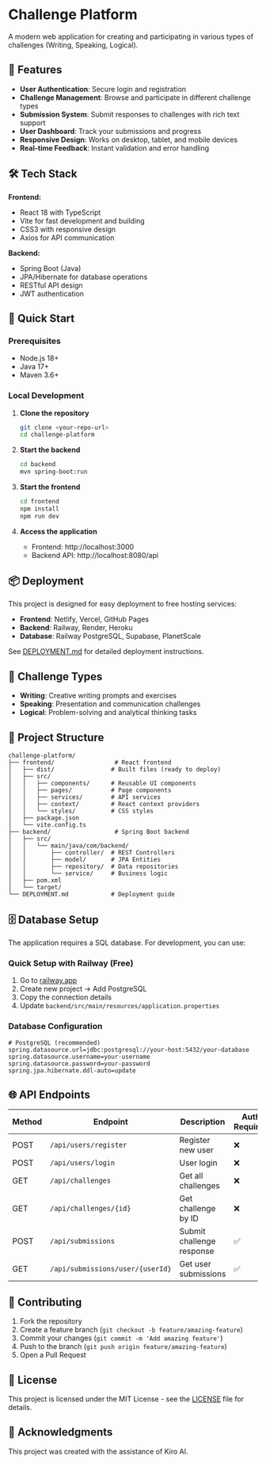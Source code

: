 # Challenge Platform

A modern web application for creating and participating in various types of challenges (Writing, Speaking, Logical).

## 🌟 Features

- **User Authentication**: Secure login and registration
- **Challenge Management**: Browse and participate in different challenge types
- **Submission System**: Submit responses to challenges with rich text support
- **User Dashboard**: Track your submissions and progress
- **Responsive Design**: Works on desktop, tablet, and mobile devices
- **Real-time Feedback**: Instant validation and error handling

## 🛠️ Tech Stack

**Frontend:**
- React 18 with TypeScript
- Vite for fast development and building
- CSS3 with responsive design
- Axios for API communication

**Backend:**
- Spring Boot (Java)
- JPA/Hibernate for database operations
- RESTful API design
- JWT authentication

## 🚀 Quick Start

### Prerequisites
- Node.js 18+
- Java 17+
- Maven 3.6+

### Local Development

1. **Clone the repository**
   ```bash
   git clone <your-repo-url>
   cd challenge-platform
   ```

2. **Start the backend**
   ```bash
   cd backend
   mvn spring-boot:run
   ```

3. **Start the frontend**
   ```bash
   cd frontend
   npm install
   npm run dev
   ```

4. **Access the application**
   - Frontend: http://localhost:3000
   - Backend API: http://localhost:8080/api

## 📦 Deployment

This project is designed for easy deployment to free hosting services:

- **Frontend**: Netlify, Vercel, GitHub Pages
- **Backend**: Railway, Render, Heroku
- **Database**: Railway PostgreSQL, Supabase, PlanetScale

See [DEPLOYMENT.md](DEPLOYMENT.md) for detailed deployment instructions.

## 🎯 Challenge Types

- **Writing**: Creative writing prompts and exercises
- **Speaking**: Presentation and communication challenges
- **Logical**: Problem-solving and analytical thinking tasks

## 📁 Project Structure

```
challenge-platform/
├── frontend/                 # React frontend
│   ├── dist/                # Built files (ready to deploy)
│   ├── src/
│   │   ├── components/      # Reusable UI components
│   │   ├── pages/           # Page components
│   │   ├── services/        # API services
│   │   ├── context/         # React context providers
│   │   └── styles/          # CSS styles
│   ├── package.json
│   └── vite.config.ts
├── backend/                  # Spring Boot backend
│   ├── src/
│   │   └── main/java/com/backend/
│   │       ├── controller/  # REST Controllers
│   │       ├── model/       # JPA Entities
│   │       ├── repository/  # Data repositories
│   │       └── service/     # Business logic
│   ├── pom.xml
│   └── target/
└── DEPLOYMENT.md            # Deployment guide
```

## 🗄️ Database Setup

The application requires a SQL database. For development, you can use:

### Quick Setup with Railway (Free)
1. Go to [railway.app](https://railway.app)
2. Create new project → Add PostgreSQL
3. Copy the connection details
4. Update `backend/src/main/resources/application.properties`

### Database Configuration
```properties
# PostgreSQL (recommended)
spring.datasource.url=jdbc:postgresql://your-host:5432/your-database
spring.datasource.username=your-username
spring.datasource.password=your-password
spring.jpa.hibernate.ddl-auto=update
```

## 🌐 API Endpoints

| Method | Endpoint | Description | Auth Required |
|--------|----------|-------------|---------------|
| POST | `/api/users/register` | Register new user | ❌ |
| POST | `/api/users/login` | User login | ❌ |
| GET | `/api/challenges` | Get all challenges | ❌ |
| GET | `/api/challenges/{id}` | Get challenge by ID | ❌ |
| POST | `/api/submissions` | Submit challenge response | ✅ |
| GET | `/api/submissions/user/{userId}` | Get user submissions | ✅ |

## 🤝 Contributing

1. Fork the repository
2. Create a feature branch (`git checkout -b feature/amazing-feature`)
3. Commit your changes (`git commit -m 'Add amazing feature'`)
4. Push to the branch (`git push origin feature/amazing-feature`)
5. Open a Pull Request

## 📄 License

This project is licensed under the MIT License - see the [LICENSE](LICENSE) file for details.

## 🙏 Acknowledgments

This project was created with the assistance of Kiro AI.